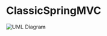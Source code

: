 # ClassicSpringMVC
![UML Diagram](https://user-images.githubusercontent.com/36925146/111905105-fb62de00-8a41-11eb-9a01-018577191474.png)
